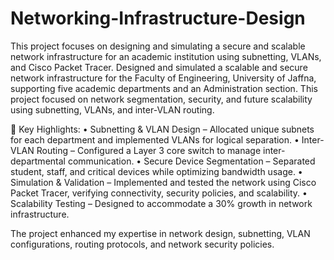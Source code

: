 # Networking-Infrastructure-Design
This project focuses on designing and simulating a secure and scalable network infrastructure for an academic institution using subnetting, VLANs, and Cisco Packet Tracer.
Designed and simulated a scalable and secure network infrastructure for the Faculty of Engineering, University of Jaffna, supporting five academic departments and an Administration section. This project focused on network segmentation, security, and future scalability using subnetting, VLANs, and inter-VLAN routing.

🔹 Key Highlights:
• Subnetting & VLAN Design – Allocated unique subnets for each department and implemented VLANs for logical separation.
• Inter-VLAN Routing – Configured a Layer 3 core switch to manage inter-departmental communication.
• Secure Device Segmentation – Separated student, staff, and critical devices while optimizing bandwidth usage.
• Simulation & Validation – Implemented and tested the network using Cisco Packet Tracer, verifying connectivity, security policies, and scalability.
• Scalability Testing – Designed to accommodate a 30% growth in network infrastructure.

The project enhanced my expertise in network design, subnetting, VLAN configurations, routing protocols, and network security policies.
